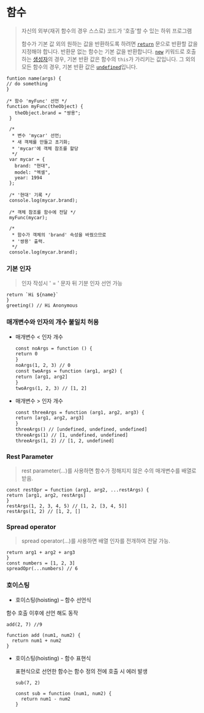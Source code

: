 # 함수

> 자신의 외부(재귀 함수의 경우 스스로) 코드가 '호출'할 수 있는 하위 프로그램
>
> 함수가 기본 값 외의 원하는 값을 반환하도록 하려면 [`return`](https://developer.mozilla.org/ko/docs/Web/JavaScript/Reference/Statements/return) 문으로 반환할 값을 지정해야 합니다. 반환문 없는 함수는 기본 값을 반환합니다. [`new`](https://developer.mozilla.org/ko/docs/Web/JavaScript/Reference/Operators/new) 키워드로 호출하는 [생성자](https://developer.mozilla.org/ko/docs/Web/JavaScript/Reference/Global_Objects/Object/constructor)의 경우, 기본 반환 값은 함수의 `this`가 가리키는 값입니다. 그 외의 모든 함수의 경우, 기본 반환 값은 [`undefined`](https://developer.mozilla.org/ko/docs/Web/JavaScript/Reference/Global_Objects/undefined)입니다.



```
funtion name(args) {
// do something
}
```



```
/* 함수 'myFunc' 선언 */
function myFunc(theObject) {
   theObject.brand = "쌍용";
 }

 /*
  * 변수 'mycar' 선언;
  * 새 객체를 만들고 초기화;
  * 'mycar'에 객체 참조를 할당
  */
 var mycar = {
   brand: "현대",
   model: "엑셀",
   year: 1994
 };

 /* '현대' 기록 */
 console.log(mycar.brand);

 /* 객체 참조를 함수에 전달 */
 myFunc(mycar);

 /*
  * 함수가 객체의 'brand' 속성을 바꿨으므로
  * '쌍용' 출력.
  */
 console.log(mycar.brand);
```



### 기본 인자

> 인자 작성시 ' = '  문자 뒤 기분 인자 선언 가능

```
return `Hi ${name}`
}
greeting() // Hi Anonymous
```



### 매개변수와 인자의 개수 불일치 허용

- 매개변수 < 인자 개수

  ```html
  const noArgs = function () {
  return 0
  }
  noArgs(1, 2, 3) // 0
  const twoArgs = function (arg1, arg2) {
  return [arg1, arg2]
  }
  twoArgs(1, 2, 3) // [1, 2]
  ```

  

- 매개변수 > 인자 개수

  ```html
  const threeArgs = function (arg1, arg2, arg3) {
  return [arg1, arg2, arg3]
  }
  threeArgs() // [undefined, undefined, undefined]
  threeArgs(1) // [1, undefined, undefined]
  threeArgs(1, 2) // [1, 2, undefined]
  ```

  

### Rest Parameter

> rest parameter(…)를 사용하면 함수가 정해지지 않은 수의 매개변수를 배열로 받음.



```
const restOpr = function (arg1, arg2, ...restArgs) {
return [arg1, arg2, restArgs]
}
restArgs(1, 2, 3, 4, 5) // [1, 2, [3, 4, 5]]
restArgs(1, 2) // [1, 2, []
```



### Spread operator

> spread operator(…)를 사용하면 배열 인자를 전개하여 전달 가능.



```
return arg1 + arg2 + arg3
}
const numbers = [1, 2, 3]
spreadOpr(...numbers) // 6
```



### 호이스팅

-  호이스팅(hoisting) – 함수 선언식

  함수 호출 이후에 선언 해도 동작

  ```
  add(2, 7) //9
  
  function add (num1, num2) {
  	return num1 + num2
  }
  ```

  

- 호이스팅(hoisting) - 함수 표현식

  표현식으로 선언한 함수는 함수 정의 전에 호출 시 에러 발생

  ```
  sub(7, 2)
  
  const sub = function (num1, num2) {
  	return num1 - num2
  }
  ```

  
